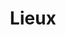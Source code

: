 ---
layout: tags
title: Lieux
hidden: false
pagination: 
  enabled: true
  collection: all
  tag: lieux
  permalink: /:num/
---
